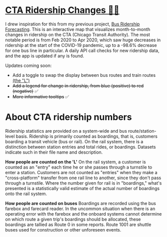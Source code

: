 # [CTA Ridership Changes 🚌🚅](https://jbelian.github.io/cta-ridership-changes/)

I drew inspiration for this from my previous project, [Bus Ridership Forecasting](https://github.com/jbelian/WGU-Capstone-Bus-Ridership-Forecasting). This is an interactive map that visualizes month-to-month changes in ridership on the CTA (Chicago Transit Authority). The most notable period is from Feb 2020 to Apr 2020, which saw huge decreases in ridership at the start of the COVID-19 pandemic, up to a -98.6% decrease for one bus line in particular. A daily API call checks for new ridership data, and the app is updated if any is found.

Updates coming soon:
- Add a toggle to swap the display between bus routes and train routes [(the "L")](https://en.wikipedia.org/wiki/Chicago_%22L%22)
- ~~Add a legend for change in ridership, from blue (positive) to red (negative)~~ ✅
- ~~More informative tooltips~~ ✅


# About CTA ridership numbers
Ridership statistics are provided on a system-wide and bus route/station-level basis. Ridership is primarily counted as boardings, that is, customers boarding a transit vehicle (bus or rail).  On the rail system, there is a distinction between station entries and total rides, or boardings. Datasets indicate such in their file name and description.

**How people are counted on the 'L'**
On the rail system, a customer is counted as an "entry" each time he or she passes through a turnstile to enter a station.  Customers are not counted as "entries" when they make a "cross-platform" transfer from one rail line to another, since they don't pass through a turnstile. Where the number given for rail is in "boardings," what's presented is a statistically valid estimate of the actual number of boardings onto the rail system. 

**How people are counted on buses**
Boardings are recorded using the bus farebox and farecard reader. In the uncommon situation when there is an operating error with the farebox and the onboard systems cannot determine on which route a given trip's boardings should be allocated, these boardings are tallied as Route 0 in some reports.  Route 1001 are shuttle buses used for construction or other unforeseen events.